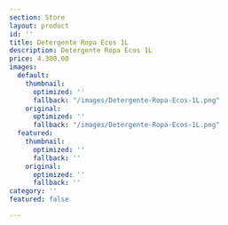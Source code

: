 ```yaml
---
section: Store
layout: product
id: ''
title: Detergente Ropa Ecos 1L
description: Detergente Ropa Ecos 1L
price: 4.300,00
images:
  default:
    thumbnail:
      optimized: ''
      fallback: "/images/Detergente-Ropa-Ecos-1L.png"
    original:
      optimized: ''
      fallback: "/images/Detergente-Ropa-Ecos-1L.png"
  featured:
    thumbnail:
      optimized: ''
      fallback: ''
    original:
      optimized: ''
      fallback: ''
category: ''
featured: false

---
```

